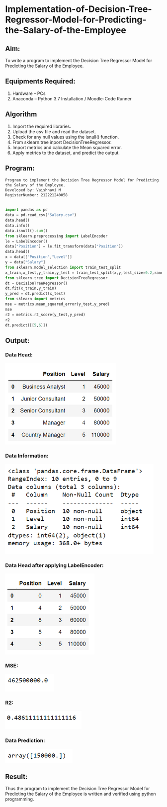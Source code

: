 # Implementation-of-Decision-Tree-Regressor-Model-for-Predicting-the-Salary-of-the-Employee

## Aim:
To write a program to implement the Decision Tree Regressor Model for Predicting the Salary of the Employee.

## Equipments Required:
1. Hardware – PCs
2. Anaconda – Python 3.7 Installation / Moodle-Code Runner

## Algorithm
1. Import the required libraries.
2. Upload the csv file and read the dataset.
3. Check for any null values using the isnull() function.
4. From sklearn.tree inport DecisionTreeRegressor.
5. Import metrics and calculate the Mean squared error.
6. Apply metrics to the dataset, and predict the output.

## Program:
```
Program to implement the Decision Tree Regressor Model for Predicting the Salary of the Employee.
Developed by: Vaishnavi M
RegisterNumber: 212221240058
```
```python

import pandas as pd
data = pd.read_csv("Salary.csv")
data.head()
data.info()
data.isnull().sum()
from sklearn.preprocessing import LabelEncoder
le = LabelEncoder()
data["Position"] = le.fit_transform(data["Position"])
data.head()
x = data[["Position","Level"]]
y = data["Salary"]
from sklearn.model_selection import train_test_split
x_train,x_test,y_train,y_test = train_test_split(x,y,test_size=0.2,random_state=2)
from sklearn.tree import DecisionTreeRegressor
dt = DecisionTreeRegressor()
dt.fit(x_train,y_train)
y_pred = dt.predict(x_test)
from sklearn import metrics
mse = metrics.mean_squared_error(y_test,y_pred)
mse
r2 = metrics.r2_score(y_test,y_pred)
r2
dt.predict([[5,6]])
```

## Output:
### Data Head:
![Decision Tree Regressor Model for Predicting the Salary of the Employee](output.png)
### Data Information:
![Decision Tree Regressor Model for Predicting the Salary of the Employee](output2.png)
### Data Head after applying LabelEncoder:
![Decision Tree Regressor Model for Predicting the Salary of the Employee](output4.png)
### MSE:
![Decision Tree Regressor Model for Predicting the Salary of the Employee](output5.png)
### R2:
![Decision Tree Regressor Model for Predicting the Salary of the Employee](output6.png)
### Data Prediction:
![Decision Tree Regressor Model for Predicting the Salary of the Employee](output7.png)


## Result:
Thus the program to implement the Decision Tree Regressor Model for Predicting the Salary of the Employee is written and verified using python programming.
